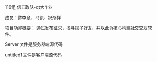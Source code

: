 116组 信工政队-qt大作业

成员：陈李章、马凯、祝渐祥

项目功能概要：
    通过发布征求，找寻搭子好友，并以此为核心构建社交交友软件。

Server 文件是服务器端源代码

untitled1 文件是客户端源代码
